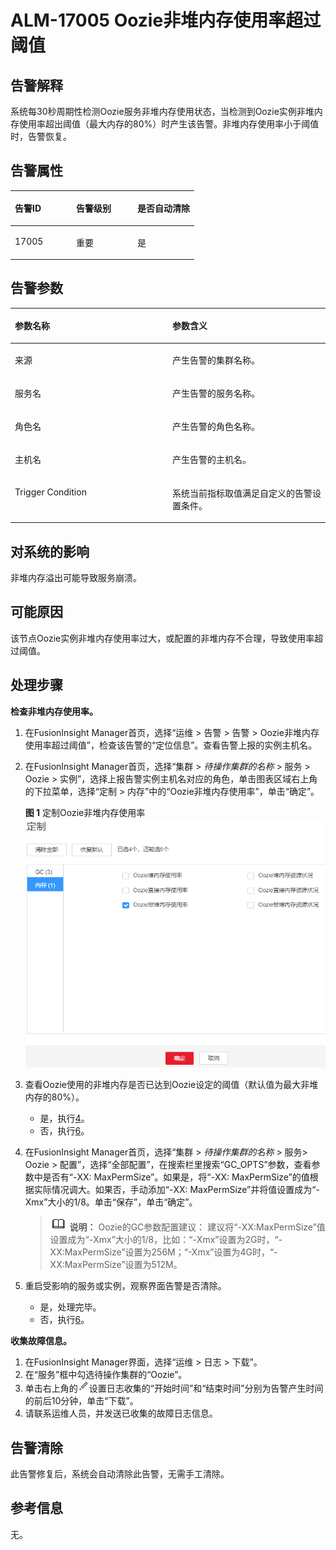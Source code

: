 # ALM-17005 Oozie非堆内存使用率超过阈值<a name="ALM-17005"></a>

## 告警解释<a name="section41852036"></a>

系统每30秒周期性检测Oozie服务非堆内存使用状态，当检测到Oozie实例非堆内存使用率超出阈值（最大内存的80%）时产生该告警。非堆内存使用率小于阈值时，告警恢复。

## 告警属性<a name="section41124012"></a>

<a name="table51538867"></a>
<table><thead align="left"><tr id="row55464715"><th class="cellrowborder" valign="top" width="33.33333333333333%" id="mcps1.1.4.1.1"><p id="p63456919"><a name="p63456919"></a><a name="p63456919"></a>告警ID</p>
</th>
<th class="cellrowborder" valign="top" width="33.33333333333333%" id="mcps1.1.4.1.2"><p id="p39736775"><a name="p39736775"></a><a name="p39736775"></a>告警级别</p>
</th>
<th class="cellrowborder" valign="top" width="33.33333333333333%" id="mcps1.1.4.1.3"><p id="p64562179"><a name="p64562179"></a><a name="p64562179"></a>是否自动清除</p>
</th>
</tr>
</thead>
<tbody><tr id="row62154036"><td class="cellrowborder" valign="top" width="33.33333333333333%" headers="mcps1.1.4.1.1 "><p id="p1312194"><a name="p1312194"></a><a name="p1312194"></a>17005</p>
</td>
<td class="cellrowborder" valign="top" width="33.33333333333333%" headers="mcps1.1.4.1.2 "><p id="p39178900"><a name="p39178900"></a><a name="p39178900"></a>重要</p>
</td>
<td class="cellrowborder" valign="top" width="33.33333333333333%" headers="mcps1.1.4.1.3 "><p id="p19374355"><a name="p19374355"></a><a name="p19374355"></a>是</p>
</td>
</tr>
</tbody>
</table>

## 告警参数<a name="section34571792"></a>

<a name="table25818918"></a>
<table><thead align="left"><tr id="row2151805"><th class="cellrowborder" valign="top" width="50%" id="mcps1.1.3.1.1"><p id="p40078531"><a name="p40078531"></a><a name="p40078531"></a>参数名称</p>
</th>
<th class="cellrowborder" valign="top" width="50%" id="mcps1.1.3.1.2"><p id="p25135585"><a name="p25135585"></a><a name="p25135585"></a>参数含义</p>
</th>
</tr>
</thead>
<tbody><tr id="row1143823817213"><td class="cellrowborder" valign="top" width="50%" headers="mcps1.1.3.1.1 "><p id="p156438591896"><a name="p156438591896"></a><a name="p156438591896"></a>来源</p>
</td>
<td class="cellrowborder" valign="top" width="50%" headers="mcps1.1.3.1.2 "><p id="p187931338134115"><a name="p187931338134115"></a><a name="p187931338134115"></a>产生告警的集群名称。</p>
</td>
</tr>
<tr id="row22716544"><td class="cellrowborder" valign="top" width="50%" headers="mcps1.1.3.1.1 "><p id="p65062640"><a name="p65062640"></a><a name="p65062640"></a>服务名</p>
</td>
<td class="cellrowborder" valign="top" width="50%" headers="mcps1.1.3.1.2 "><p id="p61572960"><a name="p61572960"></a><a name="p61572960"></a>产生告警的服务名称。</p>
</td>
</tr>
<tr id="row17285729"><td class="cellrowborder" valign="top" width="50%" headers="mcps1.1.3.1.1 "><p id="p35626567"><a name="p35626567"></a><a name="p35626567"></a>角色名</p>
</td>
<td class="cellrowborder" valign="top" width="50%" headers="mcps1.1.3.1.2 "><p id="p64802221"><a name="p64802221"></a><a name="p64802221"></a>产生告警的角色名称。</p>
</td>
</tr>
<tr id="row46349082"><td class="cellrowborder" valign="top" width="50%" headers="mcps1.1.3.1.1 "><p id="p51620924"><a name="p51620924"></a><a name="p51620924"></a>主机名</p>
</td>
<td class="cellrowborder" valign="top" width="50%" headers="mcps1.1.3.1.2 "><p id="p26070279"><a name="p26070279"></a><a name="p26070279"></a>产生告警的主机名。</p>
</td>
</tr>
<tr id="row33305921"><td class="cellrowborder" valign="top" width="50%" headers="mcps1.1.3.1.1 "><p id="p13425051"><a name="p13425051"></a><a name="p13425051"></a>Trigger Condition</p>
</td>
<td class="cellrowborder" valign="top" width="50%" headers="mcps1.1.3.1.2 "><p id="p13687329"><a name="p13687329"></a><a name="p13687329"></a>系统当前指标取值满足自定义的告警设置条件。</p>
</td>
</tr>
</tbody>
</table>

## 对系统的影响<a name="section42710672"></a>

非堆内存溢出可能导致服务崩溃。

## 可能原因<a name="section48851735"></a>

该节点Oozie实例非堆内存使用率过大，或配置的非堆内存不合理，导致使用率超过阈值。

## 处理步骤<a name="section37012437"></a>

**检查非堆内存使用率。**

1.  在FusionInsight Manager首页，选择“运维 \> 告警 \> 告警 \> Oozie非堆内存使用率超过阈值”，检查该告警的“定位信息”。查看告警上报的实例主机名。
2.  在FusionInsight Manager首页，选择“集群 \>  _待操作集群的名称_  \> 服务 \> Oozie \> 实例”，选择上报告警实例主机名对应的角色，单击图表区域右上角的下拉菜单，选择“定制 \> 内存”中的“Oozie非堆内存使用率”，单击“确定”。

    **图 1**  定制Oozie非堆内存使用率<a name="fig25911418193912"></a>  
    ![](figures/定制Oozie非堆内存使用率.png "定制Oozie非堆内存使用率")

3.  查看Oozie使用的非堆内存是否已达到Oozie设定的阈值（默认值为最大非堆内存的80%）。
    -   是，执行[4](#l3672051debd1416aa3b54541a7a480cb)。
    -   否，执行[6](#d0e31729)。

4.  <a name="l3672051debd1416aa3b54541a7a480cb"></a>在FusionInsight Manager首页，选择“集群 \>  _待操作集群的名称_  \> 服务\> Oozie \> 配置”，选择“全部配置”，在搜索栏里搜索“GC\_OPTS”参数，查看参数中是否有“-XX: MaxPermSize”。如果是，将“-XX: MaxPermSize”的值根据实际情况调大。如果否，手动添加“-XX: MaxPermSize”并将值设置成为“-Xmx”大小的1/8。单击“保存”，单击“确定”。

    >![](public_sys-resources/icon-note.gif) **说明：** 
    >Oozie的GC参数配置建议：
    >建议将“-XX:MaxPermSize”值设置成为“-Xmx”大小的1/8，比如：“-Xmx”设置为2G时，“-XX:MaxPermSize”设置为256M；“-Xmx”设置为4G时，“-XX:MaxPermSize”设置为512M。

5.  重启受影响的服务或实例，观察界面告警是否清除。
    -   是，处理完毕。
    -   否，执行[6](#d0e31729)。


**收集故障信息。**

1.  <a name="d0e31729"></a>在FusionInsight Manager界面，选择“运维 \> 日志 \> 下载”。
2.  在“服务”框中勾选待操作集群的“Oozie”。
3.  单击右上角的![](figures/zh-cn_image_0263895663.png)设置日志收集的“开始时间”和“结束时间”分别为告警产生时间的前后10分钟，单击“下载”。
4.  请联系运维人员，并发送已收集的故障日志信息。

## 告警清除<a name="section169311343318"></a>

此告警修复后，系统会自动清除此告警，无需手工清除。

## 参考信息<a name="section56407894"></a>

无。

